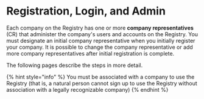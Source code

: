 # Registration, Login, and Admin

Each company on the Registry has one or more **company representatives** (CR) that administer the company's users and accounts on the Registry. You must designate an initial company representative when you initially register your company. It is possible to change the company representative or add more company representatives after initial registration is complete.

The following pages describe the steps in more detail.

{% hint style="info" %}
You must be associated with a company to use the Registry (that is, a natural person cannot sign up to use the Registry without association with a legally recognizable company)
{% endhint %}
